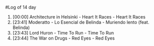 #Log of 14 day

1. [00:00] Architecture in Helsinki - Heart It Races - Heart It Races
1. [23:41] Moderatto - Lo Esencial de Belinda - Muriendo lento (feat. Belinda)
1. [23:43] Lord Huron - Time To Run - Time To Run
1. [23:44] The War on Drugs - Red Eyes - Red Eyes
